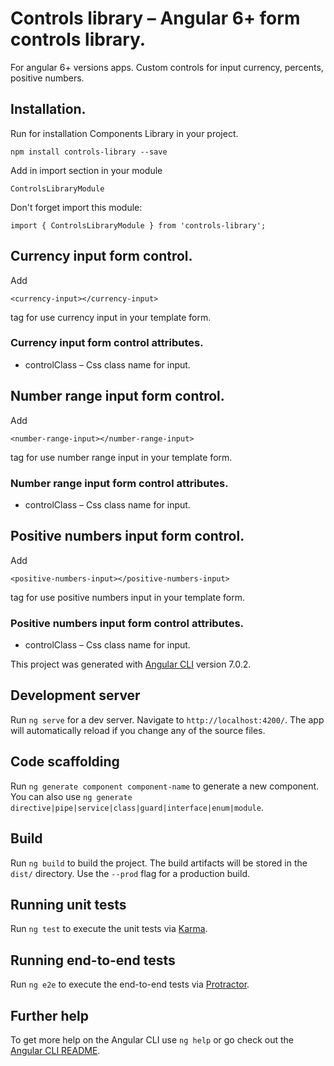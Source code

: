 # Controls library – Angular 6+ form controls library.

For angular 6+ versions apps. Custom controls for input
currency, percents, positive numbers.

## Installation.

Run for installation Components Library in your project.   
   
`npm install controls-library --save`   
   
   
Add in import section in your module

`ControlsLibraryModule`   
   
   
Don't forget import this module:

`import { ControlsLibraryModule } from 'controls-library';`
   
   
## Currency input form control.

Add

`<currency-input></currency-input>`

tag for use currency input in your template form.
   
   
### Currency input form control attributes.

* controlClass – Css class name for input.
   


## Number range input form control.

Add 
   
`<number-range-input></number-range-input>`

tag for use number range input in your template form.
   

### Number range input form control attributes.

* controlClass – Css class name for input.
   
   

## Positive numbers input form control.

Add 

`<positive-numbers-input></positive-numbers-input>`

tag for use positive numbers input in your template form.

  
### Positive numbers input form control attributes.

* controlClass – Css class name for input.

   

This project was generated with [Angular CLI](https://github.com/angular/angular-cli) version 7.0.2.

## Development server

Run `ng serve` for a dev server. Navigate to `http://localhost:4200/`. The app will automatically reload if you change any of the source files.

## Code scaffolding

Run `ng generate component component-name` to generate a new component. You can also use `ng generate directive|pipe|service|class|guard|interface|enum|module`.

## Build

Run `ng build` to build the project. The build artifacts will be stored in the `dist/` directory. Use the `--prod` flag for a production build.

## Running unit tests

Run `ng test` to execute the unit tests via [Karma](https://karma-runner.github.io).

## Running end-to-end tests

Run `ng e2e` to execute the end-to-end tests via [Protractor](http://www.protractortest.org/).

## Further help

To get more help on the Angular CLI use `ng help` or go check out the [Angular CLI README](https://github.com/angular/angular-cli/blob/master/README.md).
